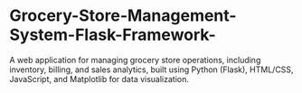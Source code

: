 # Grocery-Store-Management-System-Flask-Framework-
A web application for managing grocery store operations, including inventory, billing, and sales analytics, built using Python (Flask), HTML/CSS, JavaScript, and Matplotlib for data visualization.
